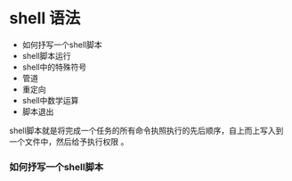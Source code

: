 # shell 语法

* 如何抒写一个shell脚本
* shell脚本运行
* shell中的特殊符号
* 管道
* 重定向
* shell中数学运算
* 脚本退出


shell脚本就是将完成一个任务的所有命令执照执行的先后顺序，自上而上写入到一个文件中，然后给予执行权限 。

### 如何抒写一个shell脚本

